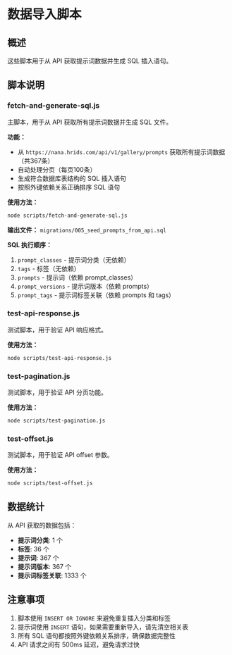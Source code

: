 # 数据导入脚本

## 概述

这些脚本用于从 API 获取提示词数据并生成 SQL 插入语句。

## 脚本说明

### fetch-and-generate-sql.js

主脚本，用于从 API 获取所有提示词数据并生成 SQL 文件。

**功能：**
- 从 `https://nana.hrids.com/api/v1/gallery/prompts` 获取所有提示词数据（共367条）
- 自动处理分页（每页100条）
- 生成符合数据库表结构的 SQL 插入语句
- 按照外键依赖关系正确排序 SQL 语句

**使用方法：**
```bash
node scripts/fetch-and-generate-sql.js
```

**输出文件：**
`migrations/005_seed_prompts_from_api.sql`

**SQL 执行顺序：**
1. `prompt_classes` - 提示词分类（无依赖）
2. `tags` - 标签（无依赖）
3. `prompts` - 提示词（依赖 prompt_classes）
4. `prompt_versions` - 提示词版本（依赖 prompts）
5. `prompt_tags` - 提示词标签关联（依赖 prompts 和 tags）

### test-api-response.js

测试脚本，用于验证 API 响应格式。

**使用方法：**
```bash
node scripts/test-api-response.js
```

### test-pagination.js

测试脚本，用于验证 API 分页功能。

**使用方法：**
```bash
node scripts/test-pagination.js
```

### test-offset.js

测试脚本，用于验证 API offset 参数。

**使用方法：**
```bash
node scripts/test-offset.js
```

## 数据统计

从 API 获取的数据包括：
- **提示词分类**: 1 个
- **标签**: 36 个
- **提示词**: 367 个
- **提示词版本**: 367 个
- **提示词标签关联**: 1333 个

## 注意事项

1. 脚本使用 `INSERT OR IGNORE` 来避免重复插入分类和标签
2. 提示词使用 `INSERT` 语句，如果需要重新导入，请先清空相关表
3. 所有 SQL 语句都按照外键依赖关系排序，确保数据完整性
4. API 请求之间有 500ms 延迟，避免请求过快
